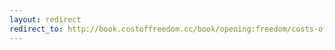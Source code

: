 ```yaml
---
layout: redirect
redirect_to: http://book.costoffreedom.cc/book/opening:freedom/costs-of-openness.html
---
```

